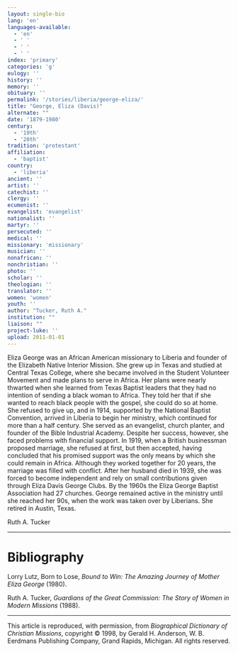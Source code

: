 ```yaml
---
layout: single-bio
lang: 'en'
languages-available:
  - 'en'
  - ' '
  - ' '
  - ' '
index: 'primary'
categories: 'g'
eulogy: ''
history: ''
memory: ''
obituary: ''
permalink: '/stories/liberia/george-eliza/'
title: "George, Eliza (Davis)"
alternate: ""
date: '1879-1980'
century:
  - '19th'
  - '20th'
tradition: 'protestant'
affiliation:
  - 'baptist'
country:
  - 'liberia'
ancient: ''
artist: ''
catechist: ''
clergy: ''
ecumenist: ''
evangelist: 'evangelist'
nationalist: ''
martyr: ''
persecuted: ''
medical: ''
missionary: 'missionary'
musician: ''
nonafrican: ''
nonchristian: ''
photo: ''
scholar: ''
theologian: ''
translator: ''
women: 'women'
youth: ''
author: "Tucker, Ruth A."
institution: ""
liaison: ""
project-luke: ''
upload: 2011-01-01
---
```




Eliza George was an African American missionary to Liberia and founder of the Elizabeth Native Interior Mission. She grew up in Texas and studied at Central Texas College, where she became involved in the Student Volunteer Movement and made plans to serve in Africa. Her plans were nearly thwarted when she learned from Texas Baptist leaders that they had no intention of sending a black woman to Africa. They told her that if she wanted to reach black people with the gospel, she could do so at home. She refused to give up, and in 1914, supported by the National Baptist Convention, arrived in Liberia to begin her ministry, which continued for more than a half century. She served as an evangelist, church planter, and founder of the Bible Industrial Academy. Despite her success, however, she faced problems with financial support. In 1919, when a British businessman proposed marriage, she refused at first, but then accepted, having concluded that his promised support was the only means by which she could remain in Africa. Although they worked together for 20 years, the marriage was filled with conflict. After her husband died in 1939, she was forced to become independent and rely on small contributions given through Eliza Davis George Clubs. By the 1960s the Eliza George Baptist Association had 27 churches. George remained active in the ministry until she reached her 90s, when the work was taken over by Liberians. She retired in Austin, Texas.

Ruth A. Tucker

---

# Bibliography

Lorry Lutz, Born to Lose, *Bound to Win: The Amazing Journey of Mother Eliza George* (1980).

Ruth A. Tucker, *Guardians of the Great Commission: The Story of Women in Modern Missions* (1988).

---

This article is reproduced, with permission, from *Biographical Dictionary of Christian Missions*, copyright © 1998, by Gerald H. Anderson, W. B. Eerdmans Publishing Company, Grand Rapids, Michigan. All rights reserved.
